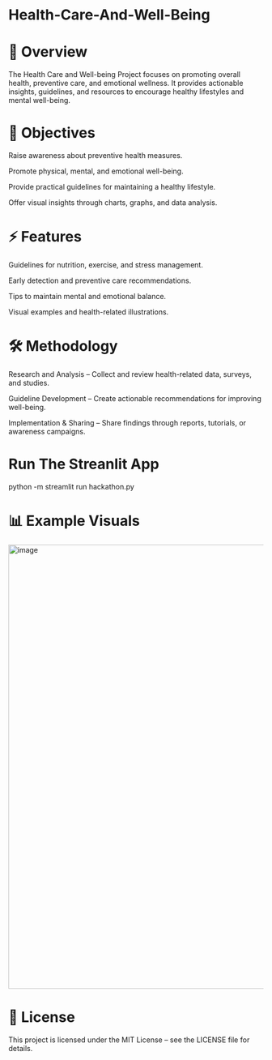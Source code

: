# Health-Care-And-Well-Being


# 🌟 Overview

The Health Care and Well-being Project focuses on promoting overall health, preventive care, and emotional wellness. It provides actionable insights, guidelines, and resources to encourage healthy lifestyles and mental well-being.

# 🎯 Objectives

Raise awareness about preventive health measures.

Promote physical, mental, and emotional well-being.

Provide practical guidelines for maintaining a healthy lifestyle.

Offer visual insights through charts, graphs, and data analysis.

# ⚡ Features

Guidelines for nutrition, exercise, and stress management.

Early detection and preventive care recommendations.

Tips to maintain mental and emotional balance.

Visual examples and health-related illustrations.

# 🛠 Methodology

Research and Analysis – Collect and review health-related data, surveys, and studies.

Guideline Development – Create actionable recommendations for improving well-being.

Implementation & Sharing – Share findings through reports, tutorials, or awareness campaigns.

# Run The Streanlit App
python -m streamlit run hackathon.py

# 📊 Example Visuals

<img width="818" height="877" alt="image" src="https://github.com/user-attachments/assets/467a7340-979d-4781-bab8-f20fa933059e" />



# 📄 License

This project is licensed under the MIT License – see the LICENSE file for details.

